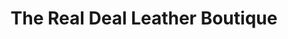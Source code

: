 ---
title: "The Real Deal Leather Boutique"
url: /cleveland/the-real-deal-leather-boutique/
shop: Leder
---